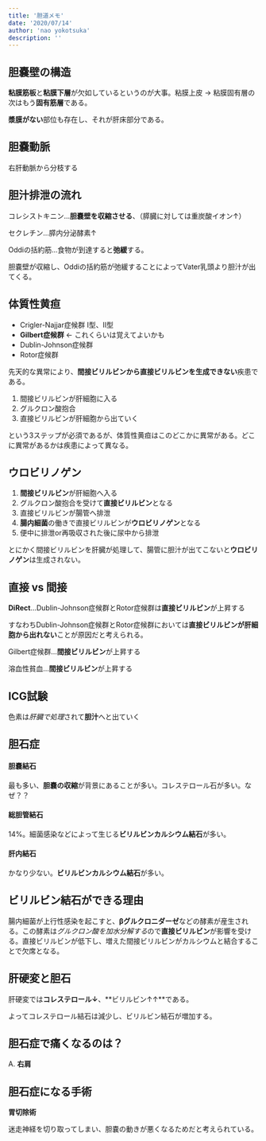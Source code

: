 ```yaml
---
title: '胆道メモ'
date: '2020/07/14'
author: 'nao yokotsuka'
description: ''
---
```


## 胆嚢壁の構造

**粘膜筋板**と**粘膜下層**が欠如しているというのが大事。粘膜上皮 -> 粘膜固有層の次はもう**固有筋層**である。

**漿膜がない**部位も存在し、それが肝床部分である。

## 胆嚢動脈

右肝動脈から分枝する

## 胆汁排泄の流れ

コレシストキニン...**胆嚢壁を収縮させる**、（膵臓に対しては重炭酸イオン↑）

セクレチン...膵内分泌酵素↑

Oddiの括約筋...食物が到達すると**弛緩**する。

胆嚢壁が収縮し、Oddiの括約筋が弛緩することによってVater乳頭より胆汁が出てくる。

## 体質性黄疸

- Crigler-Najjar症候群 I型、II型
- **Gilbert症候群** <- これくらいは覚えてよいかも
- Dublin-Johnson症候群
- Rotor症候群

先天的な異常により、**間接ビリルビンから直接ビリルビンを生成できない**疾患である。

1. 間接ビリルビンが肝細胞に入る
2. グルクロン酸抱合
3. 直接ビリルビンが肝細胞から出ていく

という3ステップが必須であるが、体質性黄疸はこのどこかに異常がある。どこに異常があるかは疾患によって異なる。

## ウロビリノゲン

1. **間接ビリルビン**が肝細胞へ入る
2. グルクロン酸抱合を受けて**直接ビリルビン**となる
3. 直接ビリルビンが腸管へ排泄
4. **腸内細菌**の働きで直接ビリルビンが**ウロビリノゲン**となる
5. 便中に排泄or再吸収された後に尿中から排泄

とにかく間接ビリルビンを肝臓が処理して、腸管に胆汁が出てこないと**ウロビリノゲン**は生成されない。

## 直接 vs 間接

**DiRect**...Dublin-Johnson症候群とRotor症候群は**直接ビリルビン**が上昇する

すなわちDublin-Johnson症候群とRotor症候群においては**直接ビリルビンが肝細胞から出れない**ことが原因だと考えられる。

Gilbert症候群...**間接ビリルビン**が上昇する

溶血性貧血...**間接ビリルビン**が上昇する

## ICG試験

色素は*肝臓で処理*されて**胆汁**へと出ていく

## 胆石症

#### 胆嚢結石

最も多い、**胆嚢の収縮**が背景にあることが多い。コレステロール石が多い。なぜ？？

#### 総胆管結石

14%。細菌感染などによって生じる**ビリルビンカルシウム結石**が多い。

#### 肝内結石

かなり少ない。**ビリルビンカルシウム結石**が多い。

## ビリルビン結石ができる理由

腸内細菌が上行性感染を起こすと、**βグルクロニダーゼ**などの酵素が産生される。この酵素は*グルクロン酸を加水分解する*ので**直接ビリルビン**が影響を受ける。直接ビリルビンが低下し、増えた間接ビリルビンがカルシウムと結合することで欠席となる。

## 肝硬変と胆石

肝硬変では**コレステロール↓**、**ビリルビン↑↑**である。

よってコレステロール結石は減少し、ビリルビン結石が増加する。

## 胆石症で痛くなるのは？

A. **右肩**

## 胆石症になる手術

**胃切除術**

迷走神経を切り取ってしまい、胆嚢の動きが悪くなるためだと考えられている。

## 

